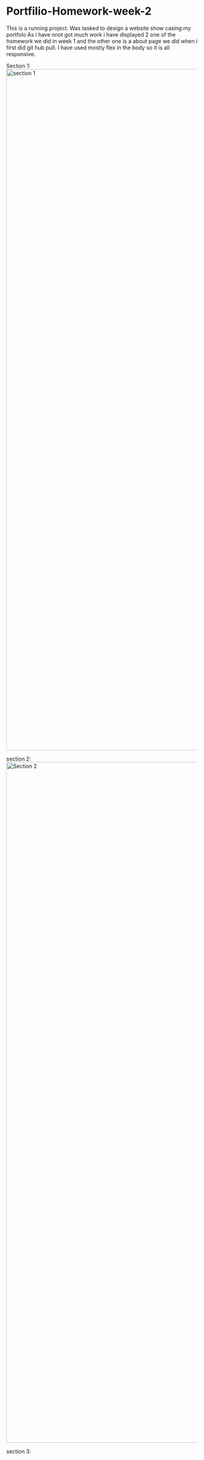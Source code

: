 # Portfilio-Homework-week-2

This is a running project.
Was tasked to design a website show casing my portfolo
As i have nnot got much work i have displayed 2 one of the homework we did in week 1 and the other one is a about page we did when i first did git hub pull.
I have used mostly flex in the body so it is all responsive.

Section 1:
<img width="1787" alt="section 1" src="https://user-images.githubusercontent.com/98126694/156119137-cfb73d9c-07c4-4694-ae82-0671025c6870.png">

section 2:
<img width="1786" alt="Section 2" src="https://user-images.githubusercontent.com/98126694/156119297-09cdf5b3-d308-47c6-874b-1b8254985ac1.png">

section 3:
